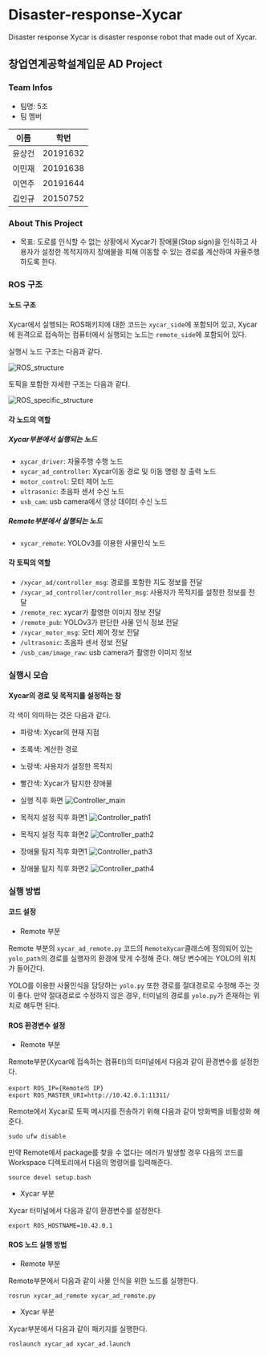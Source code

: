 # Disaster-response-Xycar
Disaster response Xycar is disaster response robot that made out of Xycar.

## 창업연계공학설계입문 AD Project

### Team Infos

* 팀명: 5조
* 팀 멤버

| 이름   | 학번     |
|--------|----------|
| 윤상건 | 20191632 |
| 이민재 | 20191638 |
| 이연주 | 20191644 |
| 김인규 | 20150752 |

### About This Project

* 목표: 도로를 인식할 수 없는 상황에서 Xycar가 장애물(Stop sign)을 인식하고 사용자가 설정한 목적지까지 장애물을 피해 이동할 수 있는 경로를 계산하여 자율주행하도록 한다.

### ROS 구조

#### 노드 구조

Xycar에서 실행되는 ROS패키지에 대한 코드는 `xycar_side`에 포함되어 있고, Xycar에 원격으로 접속하는 컴퓨터에서 실행되는 노드는 `remote_side`에 포함되어 있다.

실행시 노드 구조는 다음과 같다.

![ROS_structure](./images/xycar_ad_ROS_structure.png)

토픽을 포함한 자세한 구조는 다음과 같다.

![ROS_specific_structure](./images/xycar_AD_ROS_structrue_cooler_version.png)

#### 각 노드의 역할

##### Xycar부분에서 실행되는 노드
* `xycar_driver`: 자율주행 수행 노드
* `xycar_ad_controller`: Xycar이동 경로 및 이동 명령 창 출력 노드
* `motor_control`: 모터 제어 노드
* `ultrasonic`: 초음파 센서 수신 노드
* `usb_cam`: usb camera에서 영상 데이터 수신 노드

##### Remote부분에서 실행되는 노드
* `xycar_remote`: YOLOv3를 이용한 사물인식 노드

#### 각 토픽의 역할

* `/xycar_ad/controller_msg`: 경로를 포함한 지도 정보를 전달
* `/xycar_ad_controller/controller_msg`: 사용자가 목적지를 설정한 정보를 전달
* `/remote_rec`: xycar가 촬영한 이미지 정보 전달
* `/remote_pub`: YOLOv3가 판단한 사물 인식 정보 전달
* `/xycar_motor_msg`: 모터 제어 정보 전달
* `/ultrasonic`: 초음파 센서 정보 전달
* `/usb_cam/image_raw`: usb camera가 촬영한 이미지 정보 

### 실행시 모습

#### Xycar의 경로 및 목적지를 설정하는 창

각 색이 의미하는 것은 다음과 같다.
* 파랑색: Xycar의 현재 지점
* 초록색: 계산한 경로
* 노랑색: 사용자가 설정한 목적지
* 빨간색: Xycar가 탐지한 장애물

* 실행 직후 화면
![Controller_main](./images/xycar_AD_Controller_main.png)

* 목적지 설정 직후 화면1
![Controller_path1](./images/xycar_AD_Controller_path1.png)

* 목적지 설정 직후 화면2
![Controller_path2](./images/xycar_AD_Controller_path2.png)

* 장애물 탐지 직후 화면1
![Controller_path3](./images/xycar_AD_Controller_path3.png)

* 장애물 탐지 직후 화면2
![Controller_path4](./images/xycar_AD_Controller_path4.png)


### 실행 방법

#### 코드 설정
* Remote 부분

Remote 부분의 `xycar_ad_remote.py` 코드의 `RemoteXycar`클래스에 정의되어 있는 `yolo_path`의 경로를 실행자의 환경에 맞게 수정해 준다. 해당 변수에는 YOLO의 위치가 들어간다.

YOLO를 이용한 사물인식을 담당하는 `yolo.py` 또한 경로를 절대경로로 수정해 주는 것이 좋다. 만약 절대경로로 수정하지 않은 경우, 터미널의 경로를 `yolo.py`가 존재하는 위치로 해두면 된다.

#### ROS 환경변수 설정
* Remote 부분

Remote부분(Xycar에 접속하는 컴퓨터)의 터미널에서 다음과 같이 환경변수를 설정한다.
```
export ROS_IP={Remote의 IP}
export ROS_MASTER_URI=http://10.42.0.1:11311/
```

Remote에서 Xycar로 토픽 메시지를 전송하기 위해 다음과 같이 방화벽을 비활성화 해준다.
```
sudo ufw disable
```

만약 Remote에서 package를 찾을 수 없다는 에러가 발생할 경우 다음의 코드를 Workspace 디렉토리에서 다음의 명령어를 입력해준다.
```
source devel setup.bash
```

* Xycar 부분

Xycar 터미널에서 다음과 같이 환경변수를 설정한다.
```
export ROS_HOSTNAME=10.42.0.1
```

#### ROS 노드 실행 방법

* Remote 부분

Remote부분에서 다음과 같이 사물 인식을 위한 노드를 실행한다.
```
rosrun xycar_ad_remote xycar_ad_remote.py
```

* Xycar 부분

Xycar부분에서 다음과 같이 패키지를 실행한다.
```
roslaunch xycar_ad xycar_ad.launch
```
